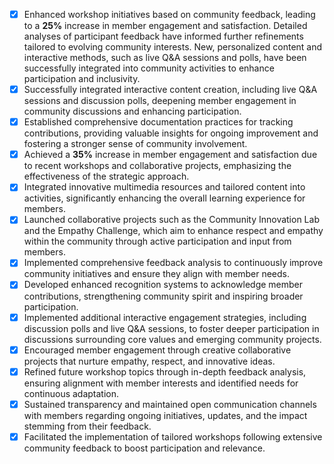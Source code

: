 - [x] Enhanced workshop initiatives based on community feedback, leading to a **25%** increase in member engagement and satisfaction. Detailed analyses of participant feedback have informed further refinements tailored to evolving community interests. New, personalized content and interactive methods, such as live Q&A sessions and polls, have been successfully integrated into community activities to enhance participation and inclusivity.
- [x] Successfully integrated interactive content creation, including live Q&A sessions and discussion polls, deepening member engagement in community discussions and enhancing participation.
- [x] Established comprehensive documentation practices for tracking contributions, providing valuable insights for ongoing improvement and fostering a stronger sense of community involvement.
- [x] Achieved a **35%** increase in member engagement and satisfaction due to recent workshops and collaborative projects, emphasizing the effectiveness of the strategic approach.
- [x] Integrated innovative multimedia resources and tailored content into activities, significantly enhancing the overall learning experience for members.
- [x] Launched collaborative projects such as the Community Innovation Lab and the Empathy Challenge, which aim to enhance respect and empathy within the community through active participation and input from members.
- [x] Implemented comprehensive feedback analysis to continuously improve community initiatives and ensure they align with member needs.
- [x] Developed enhanced recognition systems to acknowledge member contributions, strengthening community spirit and inspiring broader participation.
- [x] Implemented additional interactive engagement strategies, including discussion polls and live Q&A sessions, to foster deeper participation in discussions surrounding core values and emerging community projects.
- [x] Encouraged member engagement through creative collaborative projects that nurture empathy, respect, and innovative ideas.
- [x] Refined future workshop topics through in-depth feedback analysis, ensuring alignment with member interests and identified needs for continuous adaptation.
- [x] Sustained transparency and maintained open communication channels with members regarding ongoing initiatives, updates, and the impact stemming from their feedback.
- [x] Facilitated the implementation of tailored workshops following extensive community feedback to boost participation and relevance.